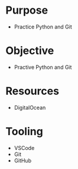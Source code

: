 # Purpose
- Practice Python and Git

# Objective
- Practive Python and Git

# Resources
- DigitalOcean

# Tooling
- VSCode
- Git
- GitHub
